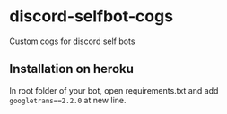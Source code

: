# discord-selfbot-cogs
Custom cogs for discord self bots
## Installation on heroku
In root folder of your bot, open requirements.txt and add `googletrans==2.2.0` at new line.
